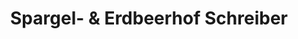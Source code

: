 ---
title: "Spargel- & Erdbeerhof Schreiber"
url: /neulussheim/spargel-und-erdbeerhof-schreiber/
shop: Gemüse & Obst
---